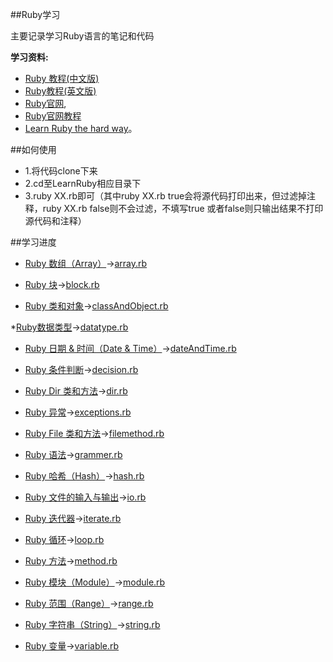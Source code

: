 ##Ruby学习

主要记录学习Ruby语言的笔记和代码

**学习资料:**

* [Ruby 教程(中文版)](http://www.runoob.com/ruby/ruby-tutorial.html)
* [Ruby教程(英文版)](http://www.tutorialspoint.com/ruby/index.htm)
* [Ruby官网](https://www.ruby-lang.org/zh_cn/documentation/),
* [Ruby官网教程](http://ruby-doc.org/docs/Tutorial/)
* [Learn Ruby the hard way](http://learnrubythehardway.org/book/)。

##如何使用
* 1.将代码clone下来
* 2.cd至LearnRuby相应目录下
* 3.ruby XX.rb即可（其中ruby XX.rb true会将源代码打印出来，但过滤掉注释，ruby XX.rb false则不会过滤，不填写true
或者false则只输出结果不打印源代码和注释）

##学习进度
* [Ruby 数组（Array）](http://www.runoob.com/ruby/ruby-array.html)->[array.rb](https://github.com/JohnTsaiAndroid/LearnRuby/tree/master/RubyBasic/array.rb)

* [Ruby 块](http://www.runoob.com/ruby/ruby-block.html)->[block.rb](https://github.com/JohnTsaiAndroid/LearnRuby/tree/master/RubyBasic/block.rb)

* [Ruby 类和对象](http://www.runoob.com/ruby/ruby-class.html)->[classAndObject.rb](https://github.com/JohnTsaiAndroid/LearnRuby/tree/master/RubyBasic/classAndObject.rb)

*[Ruby数据类型](http://www.runoob.com/ruby/ruby-datatypes.html)->[datatype.rb](https://github.com/JohnTsaiAndroid/LearnRuby/tree/master/RubyBasic/datatype.rb)

* [Ruby 日期 &amp; 时间（Date &amp; Time）](http://www.runoob.com/ruby/ruby-date-time.html)->[dateAndTime.rb](https://github.com/JohnTsaiAndroid/LearnRuby/tree/master/RubyBasic/dateAndTime.rb)

* [Ruby 条件判断](http://www.runoob.com/ruby/ruby-decision.html)->[decision.rb](https://github.com/JohnTsaiAndroid/LearnRuby/tree/master/RubyBasic/decision.rb)

* [Ruby Dir 类和方法](http://www.runoob.com/ruby/ruby-dir-methods.html)->[dir.rb](https://github.com/JohnTsaiAndroid/LearnRuby/tree/master/RubyBasic/dir.rb)

* [Ruby 异常](http://www.runoob.com/ruby/ruby-exceptions.html)->[exceptions.rb](https://github.com/JohnTsaiAndroid/LearnRuby/tree/master/RubyBasic/exceptions.rb)

* [Ruby File 类和方法](http://www.runoob.com/ruby/ruby-file-methods.html)->[filemethod.rb](https://github.com/JohnTsaiAndroid/LearnRuby/tree/master/RubyBasic/filemethod.rb)
<!--[fileRead.rb](https://github.com/JohnTsaiAndroid/LearnRuby/tree/master/RubyBasic/fileRead.rb)-->

* [Ruby 语法](http://www.runoob.com/ruby/ruby-syntax.html)->[grammer.rb](https://github.com/JohnTsaiAndroid/LearnRuby/tree/master/RubyBasic/grammer.rb)

* [Ruby 哈希（Hash）](http://www.runoob.com/ruby/ruby-hash.html)->[hash.rb](https://github.com/JohnTsaiAndroid/LearnRuby/tree/master/RubyBasic/hash.rb)

* [Ruby 文件的输入与输出](http://www.runoob.com/ruby/ruby-input-output.html)->[io.rb](https://github.com/JohnTsaiAndroid/LearnRuby/tree/master/RubyBasic/io.rb)

* [Ruby 迭代器](http://www.runoob.com/ruby/ruby-iterators.html)->[iterate.rb](https://github.com/JohnTsaiAndroid/LearnRuby/tree/master/RubyBasic/iterate.rb)

* [Ruby 循环](http://www.runoob.com/ruby/ruby-loop.html)->[loop.rb](https://github.com/JohnTsaiAndroid/LearnRuby/tree/master/RubyBasic/loop.rb)

* [Ruby 方法](http://www.runoob.com/ruby/ruby-method.html)->[method.rb](https://github.com/JohnTsaiAndroid/LearnRuby/tree/master/RubyBasic/method.rb)

* [Ruby 模块（Module）](http://www.runoob.com/ruby/ruby-module.html)->[module.rb](https://github.com/JohnTsaiAndroid/LearnRuby/tree/master/RubyBasic/module.rb)

* [Ruby 范围（Range）](http://www.runoob.com/ruby/ruby-range.html)->[range.rb](https://github.com/JohnTsaiAndroid/LearnRuby/tree/master/RubyBasic/range.rb)

* [Ruby 字符串（String）](http://www.runoob.com/ruby/ruby-string.html)->[string.rb](https://github.com/JohnTsaiAndroid/LearnRuby/tree/master/RubyBasic/string.rb)

* [Ruby 变量](http://www.runoob.com/ruby/ruby-variable.html)->[variable.rb](https://github.com/JohnTsaiAndroid/LearnRuby/tree/master/RubyBasic/variable.rb)


